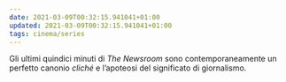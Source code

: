 ```yaml
---
date: 2021-03-09T00:32:15.941041+01:00
updated: 2021-03-09T00:32:15.941041+01:00
tags: cinema/series
---
```

Gli ultimi quindici minuti di <cite>The Newsroom</cite> sono contemporaneamente un perfetto canonio *cliché* e l’apoteosi del significato di giornalismo.